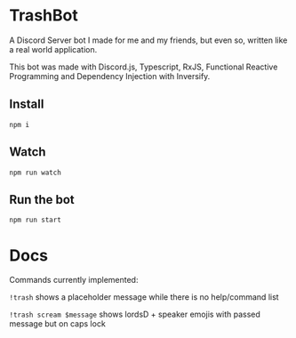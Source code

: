 # TrashBot

A Discord Server bot I made for me and my friends, but even so, written like a real world application.

This bot was made with Discord.js, Typescript, RxJS, Functional Reactive Programming and Dependency Injection with Inversify.

## Install
    npm i

## Watch
    npm run watch

## Run the bot
    npm run start


# Docs

Commands currently implemented:

`!trash` shows a placeholder message while there is no help/command list

`!trash scream $message` shows lordsD + speaker emojis with passed message but on caps lock